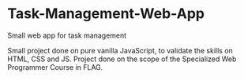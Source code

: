 # Task-Management-Web-App
Small web app for task management

Small project done on pure vanilla JavaScript, to validate the skills on HTML, CSS and JS. 
Project done on the scope of the Specialized Web Programmer Course in FLAG. 
